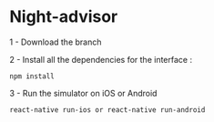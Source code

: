 # Night-advisor

1 - Download the branch

2 - Install all the dependencies for the interface : 
```
npm install
```
3 - Run the simulator on iOS or Android
```
react-native run-ios or react-native run-android
```
